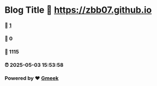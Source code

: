 # Blog Title :link: https://zbb07.github.io 
### :page_facing_up: [1](https://zbb07.github.io/tag.html) 
### :speech_balloon: 0 
### :hibiscus: 1115 
### :alarm_clock: 2025-05-03 15:53:58 
### Powered by :heart: [Gmeek](https://github.com/Meekdai/Gmeek)
